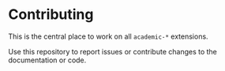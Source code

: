 # Contributing

This is the central place to work on all `academic-*` extensions.

Use this repository to report issues or contribute changes to the documentation or code.